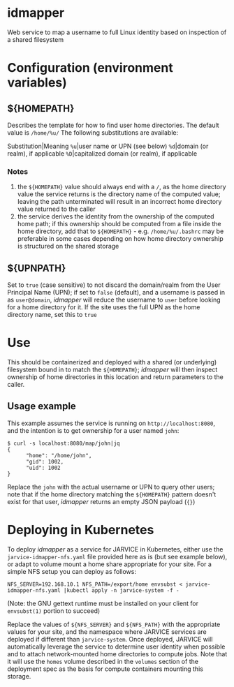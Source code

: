 # idmapper
Web service to map a username to full Linux identity based on inspection of a shared filesystem

# Configuration (environment variables)

## ${HOMEPATH}

Describes the template for how to find user home directories.  The default value is `/home/%u/`
The following substitutions are available:

Substitution|Meaning
`%u`|user name or UPN (see below)
`%d`|domain (or realm), if applicable
`%D`|capitalized domain (or realm), if applicable

### Notes
1. the `${HOMEPATH}` value should always end with a `/`, as the home directory value the service returns is the directory name of the computed value; leaving the path unterminated will result in an incorrect home directory value returned to the caller
2. the service derives the identity from the ownership of the computed home path; if this ownership should be computed from a file inside the home directory, add that to `${HOMEPATH}` - e.g. `/home/%u/.bashrc` may be preferable in some cases depending on how home directory ownership is structured on the shared storage

## ${UPNPATH}

Set to `true` (case sensitive) to not discard the domain/realm from the User Principal Name (UPN); if set to `false` (default), and a username is passed in as `user@domain`, *idmapper* will reduce the username to `user` before looking for a home directory for it.  If the site uses the full UPN as the home directory name, set this to `true`

# Use

This should be containerized and deployed with a shared (or underlying) filesystem bound in to match the `${HOMEPATH}`; *idmapper* will then inspect ownership of home directories in this location and return parameters to the caller.

## Usage example

This example assumes the service is running on `http://localhost:8080`, and the intention is to get ownership for a user named `john`:

```
$ curl -s localhost:8080/map/john|jq
{
      "home": "/home/john",
      "gid": 1002,
      "uid": 1002
}
```
Replace the `john` with the actual username or UPN to query other users; note that if the home directory matching the `${HOMEPATH}` pattern doesn't exist for that user, *idmapper* returns an empty JSON payload (`{}`)

# Deploying in Kubernetes

To deploy *idmapper* as a service for JARVICE in Kubernetes, either use the `jarvice-idmapper-nfs.yaml` file provided here as is (but see example below), or adapt to volume mount a home share appropriate for your site.  For a simple NFS setup you can deploy as follows:

```
NFS_SERVER=192.168.10.1 NFS_PATH=/export/home envsubst < jarvice-idmapper-nfs.yaml |kubectl apply -n jarvice-system -f -
```
(Note: the GNU gettext runtime must be installed on your client for `envsubst(1)` portion to succeed)

Replace the values of `${NFS_SERVER}` and `${NFS_PATH}` with the appropriate values for your site, and the namespace where JARVICE services are deployed if different than `jarvice-system`.  Once deployed, JARVICE will automatically leverage the service to determine user identity when possible and to attach network-mounted home directories to compute jobs.  Note that it will use the `homes` volume described in the `volumes` section of the deployment spec as the basis for compute containers mounting this storage.

